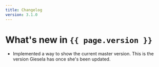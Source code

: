 ```yaml
---
title: Changelog
version: 3.1.0
---
```

# What's new in `{{ page.version }}`

- Implemented a way to show the current master version. This is the version Giesela has once she's been updated.
